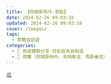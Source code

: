 ```yaml
---
title: 【阿姆斯特丹-景點】
date: 2024-02-26 09:03:18
updated: 2024-02-26 09:03:18
cover: /images/
tags:
  - 荷蘭自助遊
categories: 
  - 🌴 旅遊體驗分享-目前皆為自助遊
  - 🥥 荷蘭（阿姆斯特丹、烏特勒支、馬斯垂克）
---
```

瓜
<!-- more -->